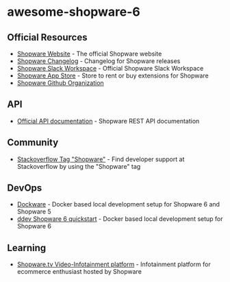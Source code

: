 # awesome-shopware-6

## Official Resources
- [Shopware Website](https://www.shopware.com/) - The official Shopware website
- [Shopware Changelog](shopware.com/de/changelog/) - Changelog for Shopware releases
- [Shopware Slack Workspace](https://slack.shopware.com/) - Official Shopware Slack Workspace
- [Shopware App Store](https://store.shopware.com/) - Store to rent or buy extensions for Shopware
- [Shopware Github Organization](https://github.com/shopware)

## API
- [Official API documentation](https://shopware.stoplight.io/) - Shopware REST API documentation

## Community
- [Stackoverflow Tag "Shopware"](https://stackoverflow.com/questions/tagged/shopware) - Find developer support at Stackoverflow by using the "Shopware" tag

## DevOps
- [Dockware](https://dockware.io/) - Docker based local development setup for Shopware 6 and Shopware 5
- [ddev Shopware 6 quickstart](https://ddev.readthedocs.io/en/latest/users/cli-usage/#shopware-6-quickstart) - Docker based local development setup for Shopware 6

## Learning
- [Shopware.tv Video-Infotainment platform](https://tv.shopware.com/) - Infotainment platform for ecommerce enthusiast hosted by Shopware
